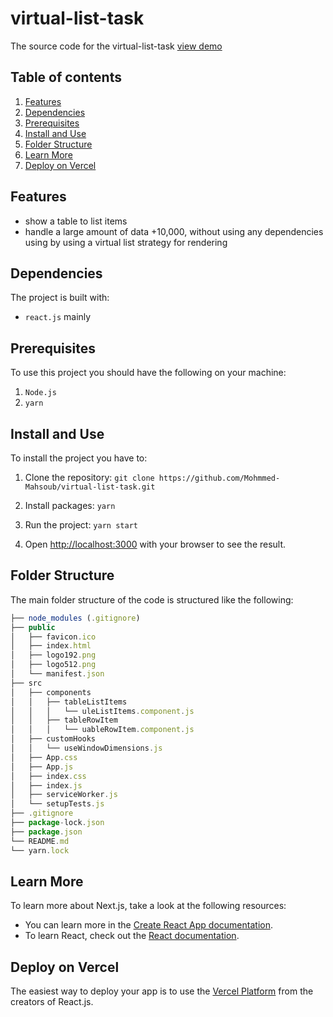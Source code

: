 # virtual-list-task

The source code for the virtual-list-task [view demo](https://virtual-list-task.vercel.app)

## Table of contents

1. [Features](#features)
2. [Dependencies](#dependencies)
3. [Prerequisites](#prerequisites)
4. [Install and Use](#install-and-use)
5. [Folder Structure](#folder-structure)
6. [Learn More](#learn-more)
7. [Deploy on Vercel](#deploy-on-vercel)

## Features

- show a table to list items
- handle a large amount of data +10,000, without using any dependencies using by using a virtual list strategy for rendering

## Dependencies

The project is built with:

- `react.js` mainly

## Prerequisites

To use this project you should have the following on your machine:

1. `Node.js`
2. `yarn`

## Install and Use

To install the project you have to:

1. Clone the repository:
   `git clone https://github.com/Mohmmed-Mahsoub/virtual-list-task.git`

2. Install packages:
   `yarn`

3. Run the project:
   `yarn start`

4. Open [http://localhost:3000](http://localhost:3000) with your browser to see the result.

## Folder Structure

The main folder structure of the code is structured like the following:

```js
├── node_modules (.gitignore)
├── public
│   ├── favicon.ico
│   ├── index.html
│   ├── logo192.png
│   ├── logo512.png
│   └── manifest.json
├── src
│   ├── components
│   │   ├── tableListItems
│   │   │   └── uleListItems.component.js
│   │   ├── tableRowItem
│   │   │   └── uableRowItem.component.js
│   ├── customHooks
│   │   └── useWindowDimensions.js
│   ├── App.css
│   ├── App.js
│   ├── index.css
│   ├── index.js
│   ├── serviceWorker.js
│   └── setupTests.js
├── .gitignore
├── package-lock.json
├── package.json
└── README.md
└── yarn.lock
```

## Learn More

To learn more about Next.js, take a look at the following resources:

- You can learn more in the [Create React App documentation](https://facebook.github.io/create-react-app/docs/getting-started).
- To learn React, check out the [React documentation](https://reactjs.org/).

## Deploy on Vercel

The easiest way to deploy your app is to use the [Vercel Platform](https://vercel.com/new?utm_medium=default-template&filter=next.js&utm_source=create-next-app&utm_campaign=create-next-app-readme) from the creators of React.js.
